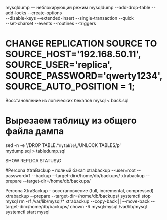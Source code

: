 mysqldump — неблокирующий режим
mysqldump --add-drop-table --add-locks --create-options \
--disable-keys --extended-insert --single-transaction --quick \
--set-charset --events --routines --triggers


#   CHANGE REPLICATION SOURCE TO SOURCE_HOST='192.168.50.11', SOURCE_USER='replica', SOURCE_PASSWORD='qwerty1234', SOURCE_AUTO_POSITION = 1;

Восстановление из логических бекапов
mysql < back.sql
# Вырезаем таблицу из общего файла дампа
sed -n -e '/DROP TABLE.*`mytable`/,/UNLOCK TABLES/p' \
mydump.sql > tabledump.sql

SHOW REPLICA STATUS\G

#Percona XtraBackup – полный бэкап
xtrabackup --user=root --password=1 --backup --target-dir=/home/db/backups/
xtrabackup --prepare --target-dir=/home/db/backups/

Percona XtraBackup – восстановление
(full, incremental, compressed)
xtrabackup --prepare --target-dir=/home/db/backups/
systemctl stop mysql
rm -rf /var/lib/mysql/*
xtrabackup --copy-back || --move-back --target-dir=/home/db/backups/
chown -R mysql:mysql /var/lib/mysql
systemctl start mysql